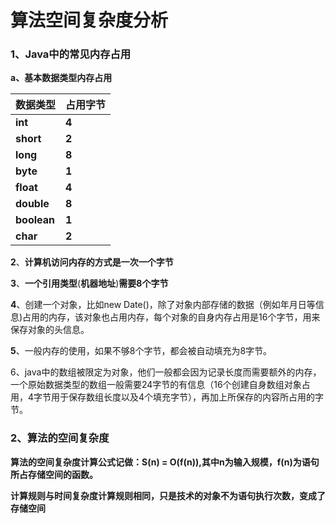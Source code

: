 # 算法空间复杂度**分析**

### **1、Java中的常见内存占用**

**a、基本数据类型内存占用**

| 数据类型    | 占用字节 |
| ----------- | -------- |
| **int**     | **4**    |
| **short**   | **2**    |
| **long**    | **8**    |
| **byte**    | **1**    |
| **float**   | **4**    |
| **double**  | **8**    |
| **boolean** | **1**    |
| **char**    | **2**    |

**2**、**计算机访问内存的方式是一次一个字节**



**3**、**一个引用类型**(**机器地址**)**需要8个字节**

**4**、创建一个对象，比如new Date()，除了对象内部存储的数据（例如年月日等信息)占用的内存，该对象也占用内存，每个对象的自身内存占用是16个字节，用来保存对象的头信息。

**5**、一般内存的使用，如果不够8个字节，都会被自动填充为8字节。

6、java中的数组被限定为对象，他们一般都会因为记录长度而需要额外的内存，一个原始数据类型的数组一般需要24字节的有信息（16个创建自身数组对象占用，4字节用于保存数组长度以及4个填充字节），再加上所保存的内容所占用的字节。



### 2、算法的空间复杂度

**算法的空间复杂度计算公式记做：S(n) = O(f(n)),其中n为输入规模，f(n)为语句所占存储空间的函数。**

**计算规则与时间复杂度计算规则相同，只是技术的对象不为语句执行次数，变成了存储空间**